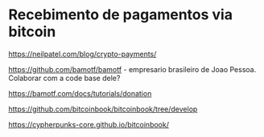 # Recebimento de pagamentos via bitcoin 

https://neilpatel.com/blog/crypto-payments/

https://github.com/bamotf/bamotf   -  empresario brasileiro de Joao Pessoa. Colaborar com a code base dele? 

https://bamotf.com/docs/tutorials/donation 

https://github.com/bitcoinbook/bitcoinbook/tree/develop

https://cypherpunks-core.github.io/bitcoinbook/